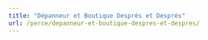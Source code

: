 ```yaml
---
title: "Dépanneur et Boutique Després et Després"
url: /perce/depanneur-et-boutique-despres-et-despres/
---
```

